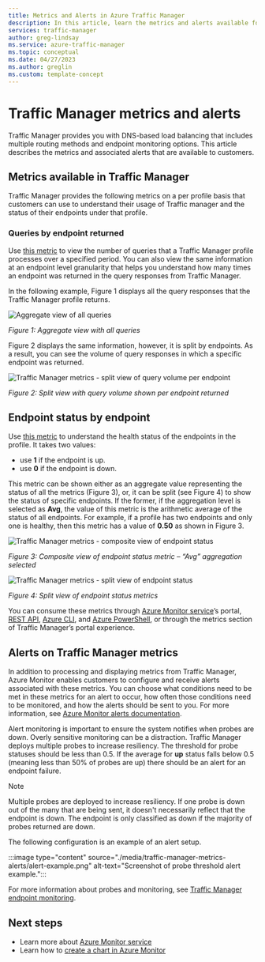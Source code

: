 ```yaml
---
title: Metrics and Alerts in Azure Traffic Manager
description: In this article, learn the metrics and alerts available for Traffic Manager in Azure.
services: traffic-manager
author: greg-lindsay
ms.service: azure-traffic-manager
ms.topic: conceptual
ms.date: 04/27/2023
ms.author: greglin
ms.custom: template-concept
---
```


# Traffic Manager metrics and alerts

Traffic Manager provides you with DNS-based load balancing that includes multiple routing methods and endpoint monitoring options. This article describes the metrics and associated alerts that are available to customers. 

## Metrics available in Traffic Manager 

Traffic Manager provides the following metrics on a per profile basis that customers can use to understand their usage of Traffic manager and the status of their endpoints under that profile.  

### Queries by endpoint returned
Use [this metric](../azure-monitor/essentials/metrics-supported.md) to view the number of queries that a Traffic Manager profile processes over a specified period. You can also view the same information at an endpoint level granularity that helps you understand how many times an endpoint was returned in the query responses from Traffic Manager.

In the following example, Figure 1 displays all the query responses that the Traffic Manager profile returns. 

  
![Aggregate view of all queries](./media/traffic-manager-metrics-alerts/traffic-manager-metrics-queries-aggregate-view.png)

*Figure 1: Aggregate view with all queries*
  
Figure 2 displays the same information, however, it is split by endpoints. As a result, you can see the volume of query responses in which a specific endpoint was returned.

![Traffic Manager metrics - split view of query volume per endpoint](./media/traffic-manager-metrics-alerts/traffic-manager-metrics-query-volume-per-endpoint.png)

*Figure 2: Split view with query volume shown per endpoint returned*

## Endpoint status by endpoint
Use [this metric](../azure-monitor/essentials/metrics-supported.md#microsoftnetworktrafficmanagerprofiles) to understand the health status of the endpoints in the profile. It takes two values:
 - use **1** if the endpoint is up.
 - use **0** if the endpoint is down.

This metric can be shown either as an aggregate value representing the status of all the metrics (Figure 3), or, it can be split (see Figure 4) to show the status of specific endpoints. If the former, if the aggregation level is selected as **Avg**, the value of this metric is the arithmetic average of the status of all endpoints. For example, if a profile has two endpoints and only one is healthy, then this metric has a value of **0.50** as shown in Figure 3. 


![Traffic Manager metrics - composite view of endpoint status](./media/traffic-manager-metrics-alerts/traffic-manager-metrics-endpoint-status-composite-view.png)

*Figure 3: Composite view of endpoint status metric – “Avg” aggregation selected*


![Traffic Manager metrics - split view of  endpoint status](./media/traffic-manager-metrics-alerts/traffic-manager-metrics-endpoint-status-split-view.png)

*Figure 4: Split view of endpoint status metrics*

You can consume these metrics through [Azure Monitor service](../azure-monitor/essentials/metrics-supported.md)’s portal, [REST API](/rest/api/monitor/), [Azure CLI](/cli/azure/monitor), and [Azure PowerShell](/powershell/module/az.applicationinsights), or through the metrics section of Traffic Manager’s portal experience.

## Alerts on Traffic Manager metrics
In addition to processing and displaying metrics from Traffic Manager, Azure Monitor enables customers to configure and receive alerts associated with these metrics. You can choose what conditions need to be met in these metrics for an alert to occur, how often those conditions need to be monitored, and how the alerts should be sent to you. For more information, see [Azure Monitor alerts documentation](../azure-monitor/alerts/alerts-metric.md).

Alert monitoring is important to ensure the system notifies when probes are down. Overly sensitive monitoring can be a distraction. Traffic Manager deploys multiple probes to increase resiliency. The threshold for probe statuses should be less than 0.5. If the average for **up** status falls below 0.5 (meaning less than 50% of probes are up) there should be an alert for an endpoint failure.

> [!NOTE]
> Multiple probes are deployed to increase resiliency. If one probe is down out of the many that are being sent, it doesn't necessarily reflect that the endpoint is down. The endpoint is only classified as down if the majority of probes returned are down.

The following configuration is an example of an alert setup.

:::image type="content" source="./media/traffic-manager-metrics-alerts/alert-example.png" alt-text="Screenshot of probe threshold alert example.":::

For more information about probes and monitoring, see [Traffic Manager endpoint monitoring](traffic-manager-monitoring.md).

## Next steps
- Learn more about [Azure Monitor service](../azure-monitor/essentials/metrics-supported.md)
- Learn how to [create a chart in Azure Monitor](../azure-monitor/essentials/analyze-metrics.md#create-a-metric-chart)
